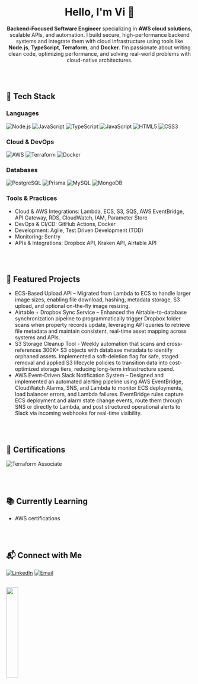 

<h1 align="center">Hello, I'm Vi 👋</h1>

<p align="center">
  <b>Backend-Focused Software Engineer</b> specializing in <b>AWS cloud solutions</b>, scalable APIs, and automation.  
  I build secure, high-performance backend systems and integrate them with cloud infrastructure using tools like <b>Node.js</b>, <b>TypeScript</b>, <b>Terraform</b>, and <b>Docker</b>.  
  I’m passionate about writing clean code, optimizing performance, and solving real-world problems with cloud-native architectures.
</p>


<br>
<br>

## 🚀 Tech Stack

### Languages
![Node.js](https://img.shields.io/badge/Node.js-339933?style=flat-square&logo=node.js&logoColor=white)
![JavaScript](https://img.shields.io/badge/JavaScript-F7DF1E?style=flat-square&logo=javascript&logoColor=black)
![TypeScript](https://img.shields.io/badge/TypeScript-007ACC?style=flat-square&logo=typescript&logoColor=white)
![JavaScript](https://img.shields.io/badge/JavaScript-F7DF1E?style=flat-square&logo=javascript&logoColor=white)
![HTML5](https://img.shields.io/badge/HTML5-E34F26?style=flat-square&logo=html5&logoColor=white)
![CSS3](https://img.shields.io/badge/CSS3-1572B6?style=flat-square&logo=css3&logoColor=white)

### Cloud & DevOps
![AWS](https://img.shields.io/badge/AWS-232F3E?style=flat-square&logo=amazon-aws&logoColor=white)
![Terraform](https://img.shields.io/badge/Terraform-7B42BC?style=flat-square&logo=terraform&logoColor=white)
![Docker](https://img.shields.io/badge/Docker-2496ED?style=flat-square&logo=docker&logoColor=white)

### Databases
![PostgreSQL](https://img.shields.io/badge/PostgreSQL-4169E1?style=flat-square&logo=postgresql&logoColor=white)
![Prisma](https://img.shields.io/badge/Prisma-2D3748?style=flat-square&logo=prisma&logoColor=white)
![MySQL](https://img.shields.io/badge/MySQL-4479A1?style=flat-square&logo=mysql&logoColor=white)
![MongoDB](https://img.shields.io/badge/MongoDB-47A248?style=flat-square&logo=mongodb&logoColor=white)

### Tools & Practices
- Cloud & AWS Integrations: Lambda, ECS, S3, SQS, AWS EventBridge, API Gateway, RDS, CloudWatch, IAM, Parameter Store
- DevOps & CI/CD: GitHub Actions, Docker
- Development: Agile, Test Driven Development (TDD)
- Monitoring: Sentry
- APIs & Integrations: Dropbox API, Kraken API, Airtable API

<br>
<br>

## 📌 Featured Projects
- ECS-Based Upload API – Migrated from Lambda to ECS to handle larger image sizes, enabling file download, hashing, metadata storage, S3 upload, and optional on-the-fly image resizing. 
- Airtable + Dropbox Sync Service – Enhanced the Airtable-to-database synchronization pipeline to programmatically trigger Dropbox folder scans when property records update, leveraging API queries to retrieve file metadata and maintain consistent, real-time asset mapping across systems and APIs.
- S3 Storage Cleanup Tool - Weekly automation that scans and cross-references 300K+ S3 objects with database metadata to identify orphaned assets. Implemented a soft-deletion flag for safe, staged removal and applied S3 lifecycle policies to transition data into cost-optimized storage tiers, reducing long-term infrastructure spend.
- AWS Event-Driven Slack Notification System – Designed and implemented an automated alerting pipeline using AWS EventBridge, CloudWatch Alarms, SNS, and Lambda to monitor ECS deployments, load balancer errors, and Lambda failures. EventBridge rules capture ECS deployment and alarm state change events, route them through SNS or directly to Lambda, and post structured operational alerts to Slack via incoming webhooks for real-time visibility.


<br>
<br>

## 📜 Certifications
![Terraform Associate](https://img.shields.io/badge/Terraform%20Associate%20(003)-844FBA?style=flat-square&logo=terraform&logoColor=white)

<br>
<br>

## 📚 Currently Learning
- AWS certifications

<br>
<br>

## 📬 Connect with Me
[![LinkedIn](https://img.shields.io/badge/LinkedIn-0A66C2?style=flat-square&logo=linkedin&logoColor=white)](https://www.linkedin.com/in/vi-bui-099999250/)
[![Email](https://img.shields.io/badge/Email-D14836?style=flat-square&logo=gmail&logoColor=white)](mailto:pkkhanhbui@gmail.com)


<br>
<div align="left">
  <img src="./assets/img/quote.gif" width="25%"/>
</div>
<!--
**khanhpbui/khanhpbui** is a ✨ _special_ ✨ repository because its `README.md` (this file) appears on your GitHub profile.


Here are some ideas to get you started:

- 🔭 I’m currently working on ...
- 🌱 I’m currently learning ...
- 👯 I’m looking to collaborate on ...
- 🤔 I’m looking for help with ...
- 💬 Ask me about ...
- 📫 How to reach me: ...
- 😄 Pronouns: ...
- ⚡ Fun fact: ...
-->
